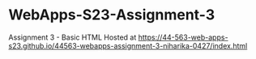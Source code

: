 # WebApps-S23-Assignment-3
Assignment 3 - Basic HTML
Hosted at <https://44-563-web-apps-s23.github.io/44563-webapps-assignment-3-niharika-0427/index.html>